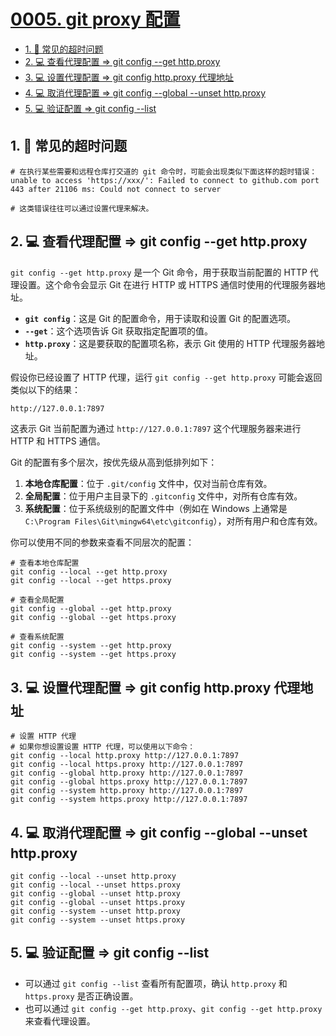 # [0005. git proxy 配置](https://github.com/Tdahuyou/git/tree/main/0005.%20git%20proxy%20%E9%85%8D%E7%BD%AE)

<!-- region:toc -->
- [1. 📒 常见的超时问题](#1--常见的超时问题)
- [2. 💻 查看代理配置 => git config --get http.proxy](#2--查看代理配置-=>-git-config---get-httpproxy)
- [3. 💻 设置代理配置 => git config http.proxy 代理地址](#3--设置代理配置-=>-git-config-httpproxy-代理地址)
- [4. 💻 取消代理配置 => git config --global --unset http.proxy](#4--取消代理配置-=>-git-config---global---unset-httpproxy)
- [5. 💻 验证配置 => git config --list](#5--验证配置-=>-git-config---list)
<!-- endregion:toc -->

## 1. 📒 常见的超时问题

```shell
# 在执行某些需要和远程仓库打交道的 git 命令时，可能会出现类似下面这样的超时错误：
unable to access 'https://xxx/': Failed to connect to github.com port 443 after 21106 ms: Could not connect to server

# 这类错误往往可以通过设置代理来解决。
```

## 2. 💻 查看代理配置 => git config --get http.proxy

`git config --get http.proxy` 是一个 Git 命令，用于获取当前配置的 HTTP 代理设置。这个命令会显示 Git 在进行 HTTP 或 HTTPS 通信时使用的代理服务器地址。

- **`git config`**：这是 Git 的配置命令，用于读取和设置 Git 的配置选项。
- **`--get`**：这个选项告诉 Git 获取指定配置项的值。
- **`http.proxy`**：这是要获取的配置项名称，表示 Git 使用的 HTTP 代理服务器地址。

假设你已经设置了 HTTP 代理，运行 `git config --get http.proxy` 可能会返回类似以下的结果：

```bash
http://127.0.0.1:7897
```

这表示 Git 当前配置为通过 `http://127.0.0.1:7897` 这个代理服务器来进行 HTTP 和 HTTPS 通信。

Git 的配置有多个层次，按优先级从高到低排列如下：

1. **本地仓库配置**：位于 `.git/config` 文件中，仅对当前仓库有效。
2. **全局配置**：位于用户主目录下的 `.gitconfig` 文件中，对所有仓库有效。
3. **系统配置**：位于系统级别的配置文件中（例如在 Windows 上通常是 `C:\Program Files\Git\mingw64\etc\gitconfig`），对所有用户和仓库有效。

你可以使用不同的参数来查看不同层次的配置：

```shell
# 查看本地仓库配置
git config --local --get http.proxy
git config --local --get https.proxy

# 查看全局配置
git config --global --get http.proxy
git config --global --get https.proxy

# 查看系统配置
git config --system --get http.proxy
git config --system --get https.proxy
```

## 3. 💻 设置代理配置 => git config http.proxy 代理地址

```shell
# 设置 HTTP 代理
# 如果你想设置设置 HTTP 代理，可以使用以下命令：
git config --local http.proxy http://127.0.0.1:7897
git config --local https.proxy http://127.0.0.1:7897
git config --global http.proxy http://127.0.0.1:7897
git config --global https.proxy http://127.0.0.1:7897
git config --system http.proxy http://127.0.0.1:7897
git config --system https.proxy http://127.0.0.1:7897
```

## 4. 💻 取消代理配置 => git config --global --unset http.proxy

```shell
git config --local --unset http.proxy
git config --local --unset https.proxy
git config --global --unset http.proxy
git config --global --unset https.proxy
git config --system --unset http.proxy
git config --system --unset https.proxy
```

## 5. 💻 验证配置 => git config --list

- 可以通过 `git config --list` 查看所有配置项，确认 `http.proxy` 和 `https.proxy` 是否正确设置。
- 也可以通过 `git config --get http.proxy`、``git config --get http.proxy`` 来查看代理设置。
